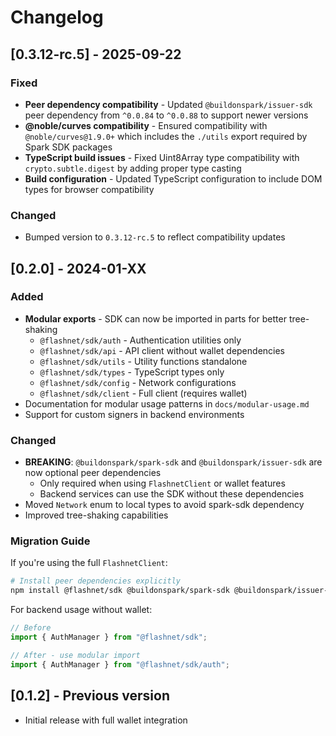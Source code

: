 # Changelog

## [0.3.12-rc.5] - 2025-09-22

### Fixed

- **Peer dependency compatibility** - Updated `@buildonspark/issuer-sdk` peer dependency from `^0.0.84` to `^0.0.88` to support newer versions
- **@noble/curves compatibility** - Ensured compatibility with `@noble/curves@1.9.0+` which includes the `./utils` export required by Spark SDK packages
- **TypeScript build issues** - Fixed Uint8Array type compatibility with `crypto.subtle.digest` by adding proper type casting
- **Build configuration** - Updated TypeScript configuration to include DOM types for browser compatibility

### Changed

- Bumped version to `0.3.12-rc.5` to reflect compatibility updates

## [0.2.0] - 2024-01-XX

### Added

- **Modular exports** - SDK can now be imported in parts for better tree-shaking
  - `@flashnet/sdk/auth` - Authentication utilities only
  - `@flashnet/sdk/api` - API client without wallet dependencies
  - `@flashnet/sdk/utils` - Utility functions standalone
  - `@flashnet/sdk/types` - TypeScript types only
  - `@flashnet/sdk/config` - Network configurations
  - `@flashnet/sdk/client` - Full client (requires wallet)
- Documentation for modular usage patterns in `docs/modular-usage.md`
- Support for custom signers in backend environments

### Changed

- **BREAKING**: `@buildonspark/spark-sdk` and `@buildonspark/issuer-sdk` are now optional peer dependencies
  - Only required when using `FlashnetClient` or wallet features
  - Backend services can use the SDK without these dependencies
- Moved `Network` enum to local types to avoid spark-sdk dependency
- Improved tree-shaking capabilities

### Migration Guide

If you're using the full `FlashnetClient`:

```bash
# Install peer dependencies explicitly
npm install @flashnet/sdk @buildonspark/spark-sdk @buildonspark/issuer-sdk
```

For backend usage without wallet:

```typescript
// Before
import { AuthManager } from "@flashnet/sdk";

// After - use modular import
import { AuthManager } from "@flashnet/sdk/auth";
```

## [0.1.2] - Previous version

- Initial release with full wallet integration
